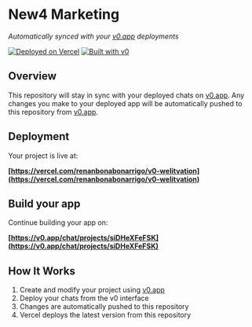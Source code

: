 # New4 Marketing

*Automatically synced with your [v0.app](https://v0.app) deployments*

[![Deployed on Vercel](https://img.shields.io/badge/Deployed%20on-Vercel-black?style=for-the-badge&logo=vercel)](https://vercel.com/renanbonabonarrigo/v0-welitvation)
[![Built with v0](https://img.shields.io/badge/Built%20with-v0.app-black?style=for-the-badge)](https://v0.app/chat/projects/siDHeXFeFSK)

## Overview

This repository will stay in sync with your deployed chats on [v0.app](https://v0.app).
Any changes you make to your deployed app will be automatically pushed to this repository from [v0.app](https://v0.app).

## Deployment

Your project is live at:

**[https://vercel.com/renanbonabonarrigo/v0-welitvation](https://vercel.com/renanbonabonarrigo/v0-welitvation)**

## Build your app

Continue building your app on:

**[https://v0.app/chat/projects/siDHeXFeFSK](https://v0.app/chat/projects/siDHeXFeFSK)**

## How It Works

1. Create and modify your project using [v0.app](https://v0.app)
2. Deploy your chats from the v0 interface
3. Changes are automatically pushed to this repository
4. Vercel deploys the latest version from this repository
